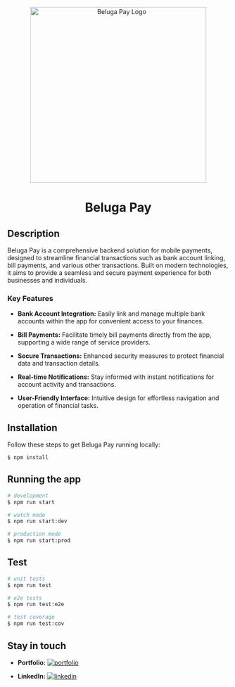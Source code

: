 
<p align="center">
  <a href="https://belugapay.com" target="blank">
    <img src="[https://i.imgur.com/yourLogo.png](https://imgur.com/XzOPlKI)" width="400" alt="Beluga Pay Logo" />
  </a>
</p>

<h1 align="center">Beluga Pay</h1>

## Description

Beluga Pay is a comprehensive backend solution for mobile payments, designed to streamline financial transactions such as bank account linking, bill payments, and various other transactions. Built on modern technologies, it aims to provide a seamless and secure payment experience for both businesses and individuals.

### Key Features

- **Bank Account Integration:** Easily link and manage multiple bank accounts within the app for convenient access to your finances.
  
- **Bill Payments:** Facilitate timely bill payments directly from the app, supporting a wide range of service providers.
  
- **Secure Transactions:** Enhanced security measures to protect financial data and transaction details.
  
- **Real-time Notifications:** Stay informed with instant notifications for account activity and transactions.
  
- **User-Friendly Interface:** Intuitive design for effortless navigation and operation of financial tasks.

## Installation

Follow these steps to get Beluga Pay running locally:

```bash
$ npm install
```

## Running the app

```bash
# development
$ npm run start

# watch mode
$ npm run start:dev

# production mode
$ npm run start:prod
```

## Test

```bash
# unit tests
$ npm run test

# e2e tests
$ npm run test:e2e

# test coverage
$ npm run test:cov
```

## Stay in touch

- **Portfolio:** [![portfolio](https://img.shields.io/badge/my_portfolio-000?style=for-the-badge&logo=ko-fi&logoColor=white)](https://github.com/yourGitHub)

- **LinkedIn:** [![linkedin](https://img.shields.io/badge/linkedin-0A66C2?style=for-the-badge&logo=linkedin&logoColor=white)](https://www.linkedin.com/in/yourLinkedIn)

